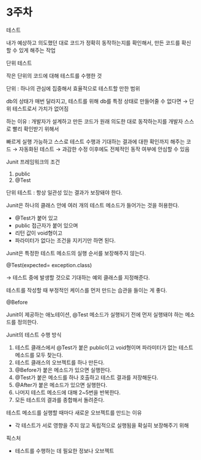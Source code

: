 # 3주차

테스트

내가 예상하고 의도했던 대로 코드가 정확히 동작하는지를 확인해서, 만든 코드를 확신할 수 있게 해주는 작업

단위 테스트

작은 단위의 코드에 대해 테스트를 수행한 것

단위 : 하나의 관심에 집중해서 효율적으로 테스트할 만한 범위

db의 상태가 매번 달라지고, 테스트를 위해 db를 특정 상태로 만들어줄 수 없다면 → 단위 테스트로서 가치가 없어짐

하는 이유 : 개발자가 설계하고 만든 코드가 원래 의도한 대로 동작하는지를 개발자 스스로 빨리 확인받기 위해서

빠르게 실행 가능하고 스스로 테스트 수행과 기대하는 결과에 대한 확인까지 해주는 코드 → 자동화된 테스트 → 과감한 수정 이후에도 전체적인 동작 여부에 안심할 수 있음

Junit 프레임워크의 조건

1. public
2. @Test

단위 테스트 : 항상 일관성 있는 결과가 보장돼야 한다.

Junit은 하나의 클래스 안에 여러 개의 테스트 메소드가 들어가는 것을 허용한다.

- @Test가 붙어 있고
- public 접근자가 붙어 있으며
- 리턴 값이 void형이고
- 파라미터가 없다는 조건을 지키기만 하면 된다.

Junit은 특정한 테스트 메소드의 실행 순서를 보장해주지 않는다.

@Test(expected= exception.class)

→ 테스트 중에 발생할 것으로 기대하는 예외 클래스를 지정해준다.

테스트를 작성할 때 부정적인 케이스를 먼저 만드는 습관을 들이는 게 좋다.

@Before

Junit이 제공하는 애노테이션, @Test 메소드가 실행되기 전에 먼저 실행돼야 하는 메소드를 정의한다.

Junit의 테스트 수행 방식

1. 테스트 클래스에서 @Test가 붙은 public이고 void형이며 파라미터가 없는 테스트 메소드를 모두 찾는다.
2. 테스트 클래스의 오브젝트를 하나 만든다.
3. @Before가 붙은 메소드가 있으면 실행한다.
4. @Test가 붙은 메소드를 하나 호출하고 테스트 결과를 저장해둔다.
5. @After가 붙은 메소드가 있으면 실행한다.
6. 나머지 테스트 메소드에 대해 2~5번을 반복한다.
7. 모든 테스트의 결과를 종합해서 돌려준다.

테스트 메소드를 실행할 때마다 새로운 오브젝트를 만드는 이유

- 각 테스트가 서로 영향을 주지 않고 독립적으로 실행됨을 확실히 보장해주기 위해

픽스처

- 테스트를 수행하는 데 필요한 정보나 오브젝트